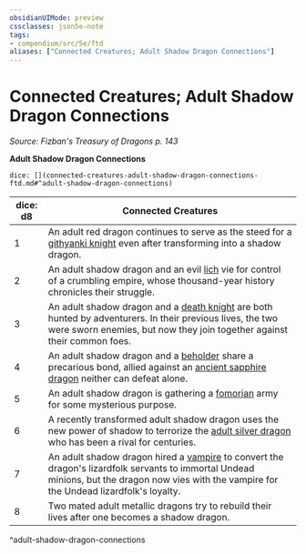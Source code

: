 ```yaml
---
obsidianUIMode: preview
cssclasses: json5e-note
tags:
- compendium/src/5e/ftd
aliases: ["Connected Creatures; Adult Shadow Dragon Connections"]
---
```

# Connected Creatures; Adult Shadow Dragon Connections
*Source: Fizban's Treasury of Dragons p. 143* 

**Adult Shadow Dragon Connections**

`dice: [](connected-creatures-adult-shadow-dragon-connections-ftd.md#^adult-shadow-dragon-connections)`

| dice: d8 | Connected Creatures |
|----------|---------------------|
| 1 | An adult red dragon continues to serve as the steed for a [githyanki knight](2-Mechanics/CLI/bestiary/humanoid/githyanki-knight.md) even after transforming into a shadow dragon. |
| 2 | An adult shadow dragon and an evil [lich](2-Mechanics/CLI/bestiary/undead/lich.md) vie for control of a crumbling empire, whose thousand-year history chronicles their struggle. |
| 3 | An adult shadow dragon and a [death knight](2-Mechanics/CLI/bestiary/undead/death-knight.md) are both hunted by adventurers. In their previous lives, the two were sworn enemies, but now they join together against their common foes. |
| 4 | An adult shadow dragon and a [beholder](2-Mechanics/CLI/bestiary/aberration/beholder.md) share a precarious bond, allied against an [ancient sapphire dragon](2-Mechanics/CLI/bestiary/dragon/ancient-sapphire-dragon-ftd.md) neither can defeat alone. |
| 5 | An adult shadow dragon is gathering a [fomorian](2-Mechanics/CLI/bestiary/giant/fomorian.md) army for some mysterious purpose. |
| 6 | A recently transformed adult shadow dragon uses the new power of shadow to terrorize the [adult silver dragon](2-Mechanics/CLI/bestiary/dragon/adult-silver-dragon.md) who has been a rival for centuries. |
| 7 | An adult shadow dragon hired a [vampire](2-Mechanics/CLI/bestiary/undead/vampire.md) to convert the dragon's lizardfolk servants to immortal Undead minions, but the dragon now vies with the vampire for the Undead lizardfolk's loyalty. |
| 8 | Two mated adult metallic dragons try to rebuild their lives after one becomes a shadow dragon. |
^adult-shadow-dragon-connections